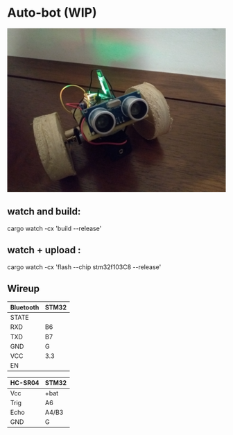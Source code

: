 # Auto-bot (WIP)

![alt tag](img.jpg)


## watch and build:
cargo watch -cx 'build --release'

## watch + upload :
cargo watch -cx 'flash --chip stm32f103C8 --release'


## Wireup


Bluetooth | STM32
-- | --
STATE | 
RXD   | B6
TXD   | B7
GND   | G
VCC   | 3.3
EN    | 


HC-SR04 | STM32
-- | --
Vcc     | +bat
Trig    | A6
Echo    | A4/B3
GND     | G


